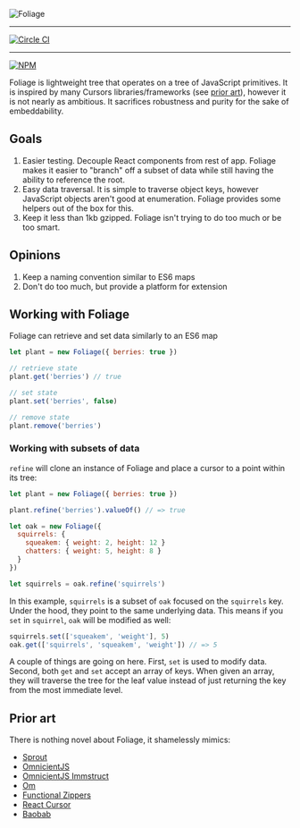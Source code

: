 ![Foliage](http://f.cl.ly/items/1d0S121d301T3a202u14/foliage.svg)

---

[![Circle CI](https://circleci.com/gh/vigetlabs/foliage.svg?style=svg)](https://circleci.com/gh/vigetlabs/foliage)

---

[![NPM](https://nodei.co/npm/foliage.png?compact=true)](https://npmjs.org/package/foliage)

Foliage is lightweight tree that operates on a tree of JavaScript
primitives. It is inspired by many Cursors libraries/frameworks (see
[prior art](#prior-art)),
however it is not nearly as ambitious. It sacrifices robustness and
purity for the sake of embeddability.

## Goals

1. Easier testing. Decouple React components from rest of app. Foliage
   makes it easier to "branch" off a subset of data while still having
   the ability to reference the root.
2. Easy data traversal. It is simple to traverse object keys, however
   JavaScript objects aren't good at enumeration. Foliage provides
   some helpers out of the box for this.
3. Keep it less than 1kb gzipped. Foliage isn't trying to do too much
   or be too smart.

## Opinions

1. Keep a naming convention similar to ES6 maps
2. Don't do too much, but provide a platform for extension

## Working with Foliage

Foliage can retrieve and set data similarly to an ES6 map

```javascript
let plant = new Foliage({ berries: true })

// retrieve state
plant.get('berries') // true

// set state
plant.set('berries', false)

// remove state
plant.remove('berries')
```

### Working with subsets of data

`refine` will clone an instance of Foliage and place a cursor to a
point within its tree:

```javascript
let plant = new Foliage({ berries: true })

plant.refine('berries').valueOf() // => true
```

```javascript
let oak = new Foliage({
  squirrels: {
    squeakem: { weight: 2, height: 12 }
    chatters: { weight: 5, height: 8 }
  }
})

let squirrels = oak.refine('squirrels')
```

In this example, `squirrels` is a subset of `oak` focused on the
`squirrels` key. Under the hood, they point to the same underlying
data. This means if you `set` in `squirrel`, `oak` will be modified as
well:

```javascript
squirrels.set(['squeakem', 'weight'], 5)
oak.get(['squirrels', 'squeakem', 'weight']) // => 5
```

A couple of things are going on here. First, `set` is used to modify
data. Second, both `get` and `set` accept an array of keys. When given
an array, they will traverse the tree for the leaf value instead of
just returning the key from the most immediate level.

## Prior art

There is nothing novel about Foliage, it shamelessly mimics:

- [Sprout](https://github.com/herrstucki/sprout)
- [OmnicientJS](http://omniscientjs.github.io/)
- [OmnicientJS Immstruct](https://github.com/omniscientjs/immstruct)
- [Om](https://github.com/omcljs/om)
- [Functional Zippers](http://yquem.inria.fr/~huet/PUBLIC/zip.pdf)
- [React Cursor](https://github.com/dustingetz/react-cursor)
- [Baobab](https://github.com/Yomguithereal/baobab)
